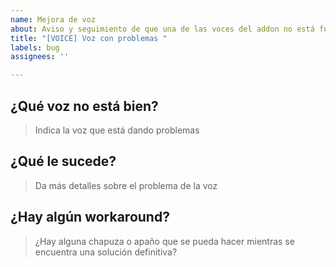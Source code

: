 ```yaml
---
name: Mejora de voz
about: Aviso y seguimiento de que una de las voces del addon no está funcionando correctamente
title: "[VOICE] Voz con problemas "
labels: bug
assignees: ''

---
```


## ¿Qué voz no está bien?
> Indica la voz que está dando problemas

## ¿Qué le sucede?
> Da más detalles sobre el problema de la voz

## ¿Hay algún workaround?
> ¿Hay alguna chapuza o apaño que se pueda hacer mientras se encuentra una solución definitiva?